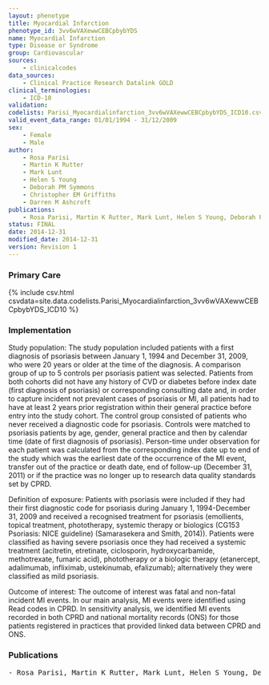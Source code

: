 ```yaml
---
layout: phenotype
title: Myocardial Infarction
phenotype_id: 3vv6wVAXewwCEBCpbybYDS
name: Myocardial Infarction
type: Disease or Syndrome
group: Cardiovascular
sources: 
    - clinicalcodes
data_sources:
    - Clinical Practice Research Datalink GOLD
clinical_terminologies:
    - ICD-10
validation:
codelists: Parisi_Myocardialinfarction_3vv6wVAXewwCEBCpbybYDS_ICD10.csv
valid_event_data_range: 01/01/1994 - 31/12/2009
sex:
    - Female
    - Male
author:
    - Rosa Parisi
    - Martin K Rutter
    - Mark Lunt
    - Helen S Young
    - Deborah PM Symmons
    - Christopher EM Griffiths
    - Darren M Ashcroft   
publications:
    - Rosa Parisi, Martin K Rutter, Mark Lunt, Helen S Young, Deborah PM Symmons, Christopher EM Griffiths, Darren M. Ashcroft, Psoriasis and the risk of myocardial infarction Cohort study using the clinical practive research datalink. 2014.
status: FINAL
date: 2014-12-31
modified_date: 2014-12-31
version: Revision 1
---
```


### Primary Care

{% include csv.html csvdata=site.data.codelists.Parisi_Myocardialinfarction_3vv6wVAXewwCEBCpbybYDS_ICD10 %}

### Implementation

Study population:
The study population included patients with a first diagnosis of psoriasis between January 1, 1994 and December 31, 2009, who were 20 years or older at the time of the diagnosis. A comparison group of up to 5 controls per psoriasis patient was selected. Patients from both cohorts did not have any history of CVD or diabetes before index date (first diagnosis of psoriasis) or corresponding consulting date and, in order to capture incident not prevalent cases of psoriasis or MI, all patients had to have at least 2 years prior registration within their general practice before entry into the study cohort. The control group consisted of patients who never received a diagnostic code for psoriasis. Controls were matched to psoriasis patients by age, gender, general practice and then by calendar time (date of first diagnosis of psoriasis). Person-time under observation for each patient was calculated from the corresponding index date up to end of the study which was the earliest date of the occurrence of the MI event, transfer out of the practice or death date, end of follow-up (December 31, 2011) or if the practice was no longer up to research data quality standards set by CPRD. 

Definition of exposure:
Patients with psoriasis were included if they had their first diagnostic code for psoriasis during January 1, 1994-December 31, 2009 and received a recognised treatment for psoriasis (emollients, topical treatment, phototherapy, systemic therapy or biologics (CG153 Psoriasis: NICE guideline) (Samarasekera and Smith, 2014)). Patients were classified as having severe psoriasis once they had received a systemic treatment (acitretin, etretinate, ciclosporin, hydroxycarbamide, methotrexate, fumaric acid), phototherapy or a biologic therapy (etanercept, adalimumab, infliximab, ustekinumab, efalizumab); alternatively they were classified as mild psoriasis.

Outcome of interest:
The outcome of interest was fatal and non-fatal incident MI events. In our main analysis, MI events were identified using Read codes in CPRD. In sensitivity analysis, we identified MI events recorded in both CPRD and national mortality records (ONS) for those patients registered in practices that provided linked data between CPRD and ONS.


### Publications

<pre>
- Rosa Parisi, Martin K Rutter, Mark Lunt, Helen S Young, Deborah PM Symmons, Christopher EM Griffiths, Darren M. Ashcroft, Psoriasis and the risk of myocardial infarction Cohort study using the clinical practive research datalink. 2014.
</pre>
